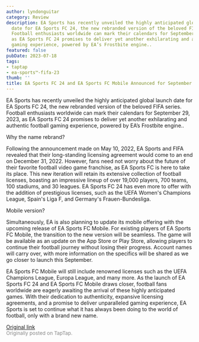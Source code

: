 ```yaml
---
author: lyndonguitar
category: Review
description: EA Sports has recently unveiled the highly anticipated global launch
  date for EA Sports FC 24, the new rebranded version of the beloved FIFA series.
  Football enthusiasts worldwide can mark their calendars for September 29, 2023,
  as EA Sports FC 24 promises to deliver yet another exhilarating and authentic football
  gaming experience, powered by EA’s Frostbite engine..
featured: false
pubDate: 2023-07-18
tags:
- taptap
- ea-sports™-fifa-23
thumb: ''
title: EA Sports FC 24 and EA Sports FC Mobile Announced for September this year!
---
```


EA Sports has recently unveiled the highly anticipated global launch date for EA Sports FC 24, the new rebranded version of the beloved FIFA series. Football enthusiasts worldwide can mark their calendars for September 29, 2023, as EA Sports FC 24 promises to deliver yet another exhilarating and authentic football gaming experience, powered by EA’s Frostbite engine..

Why the name rebrand?

Following the announcement made on May 10, 2022, EA Sports and FIFA revealed that their long-standing licensing agreement would come to an end on December 31, 2022. However, fans need not worry about the future of their favorite football video game franchise, as EA Sports FC is here to take its place. This new iteration will retain its extensive collection of football licenses, boasting an impressive lineup of over 19,000 players, 700 teams, 100 stadiums, and 30 leagues. EA Sports FC 24 has even more to offer with the addition of prestigious licenses, such as the UEFA Women's Champions League, Spain's Liga F, and Germany's Frauen-Bundesliga.

Mobile version?

Simultaneously, EA is also planning to update its mobile offering with the upcoming release of EA Sports FC Mobile. For existing players of EA Sports FC Mobile, the transition to the new version will be seamless. The game will be available as an update on the App Store or Play Store, allowing players to continue their football journey without losing their progress. Account names will carry over, with more information on the specifics will be shared as we go closer to launch this September.

EA Sports FC Mobile will still include renowned licenses such as the UEFA Champions League, Europa League, and many more. As the launch of EA Sports FC 24 and EA Sports FC Mobile draws closer, football fans worldwide are eagerly awaiting the arrival of these highly anticipated games. With their dedication to authenticity, expansive licensing agreements, and a promise to deliver unparalleled gaming experience, EA Sports is set to continue what it has always been doing to the world of football, only with a brand new name.

[Original link](https://m.taptap.io/post/6017493?share_id=10280aefbb89&utm_medium=share&utm_source=discord)<br><span style="font-size: 0.95em; color: #888;">Originally posted on TapTap.</span>
